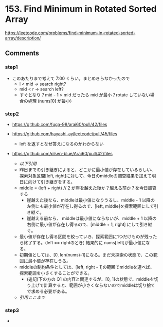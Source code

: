 # 153. Find Minimum in Rotated Sorted Array

https://leetcode.com/problems/find-minimum-in-rotated-sorted-array/description/

## Comments

### step1

*   このあたりまで考えて 7:00 くらい。まとめきらなかったので
    *   l < mid -> search right?
    *   mid < r -> search left?
    *    すぐとなり？mid - 1 > mid だったら mid が最小？rotate していない場合の処理 (nums[0] が最小)

### step2

*   https://github.com/fuga-98/arai60/pull/42/files
*   https://github.com/hayashi-ay/leetcode/pull/45/files
    *   left を返すとなぜ答えになるのかわからない

*   https://github.com/olsen-blue/Arai60/pull/42/files
    *   *以下引用*
    *   昨日までの引き継ぎによると、どこかに最小値が存在しているらしい、探索対象区間[left, right]に対して、今日のmiddleの調査結果を加えて明日に向けて引き継ぎをする。
    *   middle = (left + right) // 2 が崖を越えた後か？越える前か？を今日調査する
        *   崖越えた後なら、middleは最小値になりうるし、middle - 1 以降の左側にも最小値が存在し得るので、[left, middle]を探索範囲にして引き継ぐ。
        *   崖越える前なら、 middleは最小値にならないが、middle + 1 以降の右側に最小値が存在し得るので、[middle + 1, right] にして引き継ぐ。
    *   最小値が存在し得る区間を絞っていき、探索範囲に1つだけものが残ったら終了する。(left == rightのとき) 結果的に nums[left]が最小値になる。
    *   初期値としては、[0, len(nums)-1]になる。まだ未探索の状態で、この範囲に最小値が存在しうる。
    *   middleの制約条件としては、[left, right - 1]の範囲でmiddleを選べば、探索範囲を小さくすることができる。
        *   (追記)下の方の Q1 の内容と関連するが、[0, 1]の状態で、middleを切り上げで計算すると、範囲が小さくならないのでmiddleは切り捨てで求める必要がある。
    *   *引用ここまで*


### step3

*   
